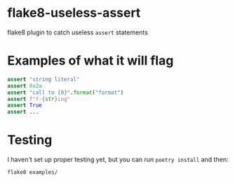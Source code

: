 # flake8-useless-assert
flake8 plugin to catch useless `assert` statements


# Examples of what it will flag

```py
assert "string literal"
assert 0x2a
assert "call to {0}".format("format")
assert f"f-{str}ing"
assert True
assert ...
```


# Testing
I haven't set up proper testing yet, but you can run `poetry install` and then:
```
flake8 examples/
```